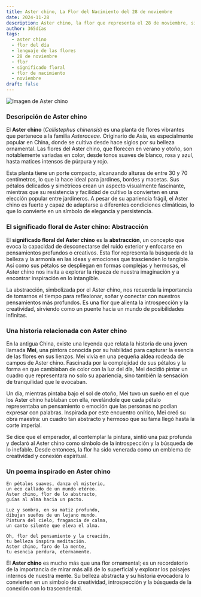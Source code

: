 ```yaml
---
title: Aster chino, La Flor del Nacimiento del 28 de noviembre
date: 2024-11-28
description: Aster chino, la flor que representa el 28 de noviembre, simboliza Abstracción. Descubre su fascinante historia, significado en el lenguaje de las flores y una poesía que celebra su belleza.
author: 365días
tags:
  - aster chino
  - flor del día
  - lenguaje de las flores
  - 28 de noviembre
  - flor
  - significado floral
  - flor de nacimiento
  - noviembre
draft: false
---
```



![Imagen de Aster chino](https://cdn.pixabay.com/photo/2019/10/08/17/53/asters-4535620_640.jpg#center)


### Descripción de Aster chino

El **Aster chino** (_Callistephus chinensis_) es una planta de flores vibrantes que pertenece a la familia _Asteraceae_. Originario de Asia, es especialmente popular en China, donde se cultiva desde hace siglos por su belleza ornamental. Las flores del Aster chino, que florecen en verano y otoño, son notablemente variadas en color, desde tonos suaves de blanco, rosa y azul, hasta matices intensos de púrpura y rojo.

Esta planta tiene un porte compacto, alcanzando alturas de entre 30 y 70 centímetros, lo que la hace ideal para jardines, bordes y macetas. Sus pétalos delicados y simétricos crean un aspecto visualmente fascinante, mientras que su resistencia y facilidad de cultivo la convierten en una elección popular entre jardineros. A pesar de su apariencia frágil, el Aster chino es fuerte y capaz de adaptarse a diferentes condiciones climáticas, lo que lo convierte en un símbolo de elegancia y persistencia.

### El significado floral de Aster chino: Abstracción

El **significado floral del Aster chino** es la **abstracción**, un concepto que evoca la capacidad de desconectarse del ruido exterior y enfocarse en pensamientos profundos o creativos. Esta flor representa la búsqueda de la belleza y la armonía en las ideas y emociones que trascienden lo tangible. Así como sus pétalos se despliegan en formas complejas y hermosas, el Aster chino nos invita a explorar la riqueza de nuestra imaginación y a encontrar inspiración en lo intangible.

La abstracción, simbolizada por el Aster chino, nos recuerda la importancia de tomarnos el tiempo para reflexionar, soñar y conectar con nuestros pensamientos más profundos. Es una flor que alienta la introspección y la creatividad, sirviendo como un puente hacia un mundo de posibilidades infinitas.

### Una historia relacionada con Aster chino

En la antigua China, existe una leyenda que relata la historia de una joven llamada **Mei**, una pintora conocida por su habilidad para capturar la esencia de las flores en sus lienzos. Mei vivía en una pequeña aldea rodeada de campos de Aster chino. Fascinada por la complejidad de sus pétalos y la forma en que cambiaban de color con la luz del día, Mei decidió pintar un cuadro que representara no solo su apariencia, sino también la sensación de tranquilidad que le evocaban.

Un día, mientras pintaba bajo el sol de otoño, Mei tuvo un sueño en el que los Aster chino hablaban con ella, revelándole que cada pétalo representaba un pensamiento o emoción que las personas no podían expresar con palabras. Inspirada por este encuentro onírico, Mei creó su obra maestra: un cuadro tan abstracto y hermoso que su fama llegó hasta la corte imperial.

Se dice que el emperador, al contemplar la pintura, sintió una paz profunda y declaró al Aster chino como símbolo de la introspección y la búsqueda de lo inefable. Desde entonces, la flor ha sido venerada como un emblema de creatividad y conexión espiritual.

### Un poema inspirado en Aster chino

```
En pétalos suaves, danza el misterio,  
un eco callado de un mundo etéreo.  
Aster chino, flor de lo abstracto,  
guías al alma hacia un pacto.

Luz y sombra, en su matiz profundo,  
dibujan sueños de un lejano mundo.  
Pintura del cielo, fragancia de calma,  
un canto silente que eleva el alma.

Oh, flor del pensamiento y la creación,  
tu belleza inspira meditación.  
Aster chino, faro de la mente,  
tu esencia perdura, eternamente.
```

El **Aster chino** es mucho más que una flor ornamental; es un recordatorio de la importancia de mirar más allá de lo superficial y explorar los paisajes internos de nuestra mente. Su belleza abstracta y su historia evocadora lo convierten en un símbolo de creatividad, introspección y la búsqueda de la conexión con lo trascendental.

